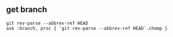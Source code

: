 get branch
---
```
git rev-parse --abbrev-ref HEAD
ask :branch, proc { `git rev-parse --abbrev-ref HEAD`.chomp }
```
